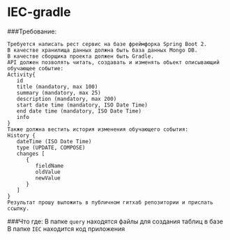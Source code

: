 # IEC-gradle

###Требование:
```
Требуется написать рест сервис на базе фреймфорка Spring Boot 2.
В качестве хранилища данных должна быть база данных Mongo DB.
В качестве сборщика проекта должен быть Gradle.
API должен позволять читать, создавать и изменять обьект описывающий обучающее событие:
Activity{
   id
   title (mandatory, max 100)
   summary (mandatory, max 25)
   description (mandatory, max 200)
   start date time (mandatory, ISO Date Time)
   end date time (mandatory, ISO Date Time)
   info
}
Также должна вестить история изменения обучающего события:
History {
   dateTime (ISO Date Time)
   type (UPDATE, COMPOSE)
   changes [
      {
         fieldName
         oldValue
         newValue
      }
   ]
}
Результат прошу выложить в публичном гитхаб репозитории и прислать ссылку.
```

###Что где:
В папке ```query``` находятся файлы для создания таблиц в базе
В папке ```IEC``` находится код приложения

